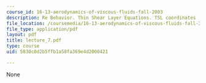 ```yaml
---
course_id: 16-13-aerodynamics-of-viscous-fluids-fall-2003
description: Re Behavior. Thin Shear Layer Equations. TSL coordinates
file_location: /coursemedia/16-13-aerodynamics-of-viscous-fluids-fall-2003/5830c0d2b5ffb1a58fa369e4d2000421_lecture_7.pdf
file_type: application/pdf
layout: pdf
title: lecture_7.pdf
type: course
uid: 5830c0d2b5ffb1a58fa369e4d2000421

---
```

None